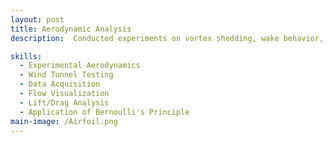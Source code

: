```yaml
---
layout: post
title: Aerodynamic Analysis
description:  Conducted experiments on vortex shedding, wake behavior, boundary layers, and airfoil performance using a subsonic wind tunnel. Measured cylinder oscillations with an accelerometer to analyze vortex shedding frequency vs. velocity. Used pitot-static tubes to map velocity profiles in wakes and boundary layers. Tested an airfoil at varying angles of attack, observing stall around 12° and improved post-stall performance under turbulent flow. Results validated fluid mechanics principles and highlighted their applications in aerospace design and turbine optimization

skills: 
  - Experimental Aerodynamics
  - Wind Tunnel Testing
  - Data Acquisition
  - Flow Visualization
  - Lift/Drag Analysis
  - Application of Bernoulli's Principle
main-image: /Airfoil.png 
---
```

